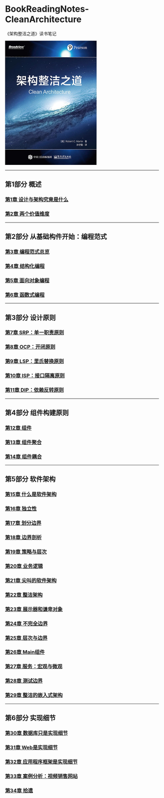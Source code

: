 # BookReadingNotes-CleanArchitecture
《架构整洁之道》读书笔记

<img src="./cover.jpg" title="代码整洁之道" width=300>

---
## 第1部分 概述
### [第1章 设计与架构究竟是什么](./docs/Part1.Chapter1.md)
### [第2章 两个价值维度](./docs/Part1.Chapter2.md)
---
## 第2部分 从基础构件开始：编程范式
### [第3章 编程范式总览](./docs/Part2.Chapter3.md)
### [第4章 结构化编程](./docs/Part2.Chapter4.md)
### [第5章 面向对象编程](./docs/Part2.Chapter5.md)
### [第6章 函数式编程](./docs/Part2.Chapter6.md)
---
## 第3部分 设计原则
### [第7章 SRP：单一职责原则](./docs/Part3.Chapter7.md)
### [第8章 OCP：开闭原则](./docs/Part3.Chapter8.md)
### [第9章 LSP：里氏替换原则](./docs/Part3.Chapter9.md)
### [第10章 ISP：接口隔离原则](./docs/Part3.Chapter10.md)
### [第11章 DIP：依赖反转原则](./docs/Part3.Chapter11.md)
---
## 第4部分 组件构建原则
### [第12章 组件](./docs/Part4.Chapter12.md)
### [第13章 组件聚合](./docs/Part4.Chapter13.md)
### [第14章 组件耦合](./docs/Part4.Chapter14.md)
---
## 第5部分 软件架构
### [第15章 什么是软件架构](./docs/Part5.Chapter15.md)
### [第16章 独立性](./docs/Part5.Chapter16.md)
### [第17章 划分边界](./docs/Part5.Chapter17.md)
### [第18章 边界剖析](./docs/Part5.Chapter18.md)
### [第19章 策略与层次](./docs/Part5.Chapter19.md)
### [第20章 业务逻辑](./docs/Part5.Chapter20.md)
### [第21章 尖叫的软件架构](./docs/Part5.Chapter21.md)
### [第22章 整洁架构](./docs/Part5.Chapter22.md)
### [第23章 展示器和谦卑对象](./docs/Part5.Chapter23.md)
### [第24章 不完全边界](./docs/Part5.Chapter24.md)
### [第25章 层次与边界](./docs/Part5.Chapter25.md)
### [第26章 Main组件](./docs/Part5.Chapter26.md)
### [第27章 服务：宏观与微观](./docs/Part5.Chapter27.md)
### [第28章 测试边界](./docs/Part5.Chapter28.md)
### [第29章 整洁的嵌入式架构](./docs/Part5.Chapter29.md)
---
## 第6部分 实现细节
### [第30章 数据库只是实现细节](./docs/Part6.Chapter30.md)
### [第31章 Web是实现细节](./docs/Part6.Chapter31.md)
### [第32章 应用程序框架是实现细节](./docs/Part6.Chapter33.md)
### [第33章 案例分析：视频销售网站](./docs/Part6.Chapter32.md)
### [第34章 拾遗](./docs/Part6.Chapter34.md)

